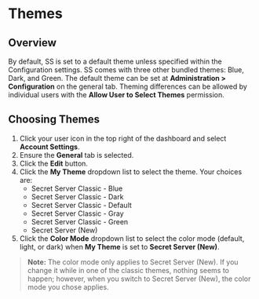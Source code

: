[title]: # (Default Themes)
[tags]: # (Dashboard, Themes)
[priority]: # (40)

# Themes

## Overview

By default, SS is set to a default theme unless specified within the Configuration settings. SS comes with three other bundled themes: Blue, Dark, and Green. The default theme can be set at **Administration > Configuration** on the general tab. Theming differences can be allowed by individual users with the **Allow User to Select Themes** permission.

## Choosing Themes

1. Click your user icon in the top right of the dashboard and select **Account Settings**.
2. Ensure the **General** tab is selected.
3. Click the **Edit** button.
4. Click the **My Theme** dropdown list to select the theme. Your choices are:
   - Secret Server Classic - Blue
   - Secret Server Classic - Dark
   - Secret Server Classic - Default
   - Secret Server Classic - Gray
   - Secret Server Classic - Green
   - Secret Server (New)
5. Click the **Color Mode** dropdown list to select the color mode (default, light, or dark) when **My Theme** is set to **Secret Server (New)**.

> **Note:** The color mode only applies to Secret Server (New). If you change it while in one of the classic themes, nothing seems to happen; however, when you switch to Secret Server (New), the color mode you chose applies.
